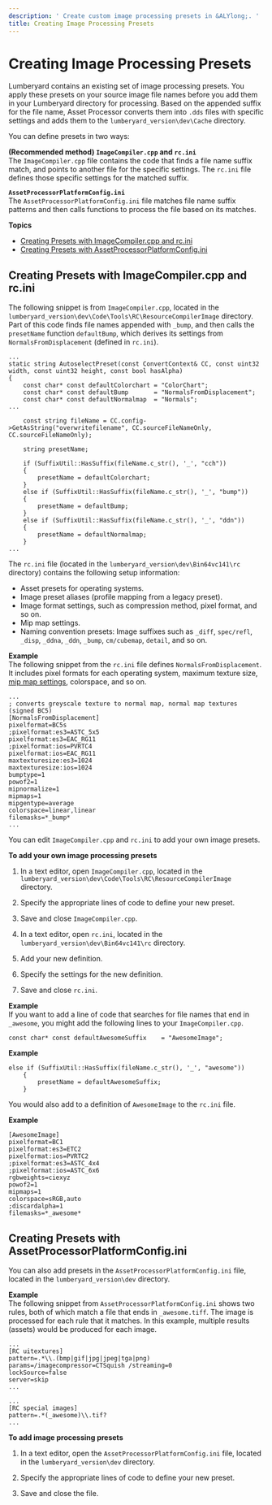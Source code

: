 ```yaml
---
description: ' Create custom image processing presets in &ALYlong;. '
title: Creating Image Processing Presets
---
```

# Creating Image Processing Presets<a name="asset-pipeline-creating-image-processing-presets"></a>

Lumberyard contains an existing set of image processing presets\. You apply these presets on your source image file names before you add them in your Lumberyard directory for processing\. Based on the appended suffix for the file name, Asset Processor converts them into `.dds` files with specific settings and adds them to the `lumberyard_version\dev\Cache` directory\.

You can define presets in two ways:

**\(Recommended method\) `ImageCompiler.cpp` and `rc.ini`**  
The `ImageCompiler.cpp` file contains the code that finds a file name suffix match, and points to another file for the specific settings\. The `rc.ini` file defines those specific settings for the matched suffix\.

**`AssetProcessorPlatformConfig.ini`**  
The `AssetProcessorPlatformConfig.ini` file matches file name suffix patterns and then calls functions to process the file based on its matches\.

**Topics**
+ [Creating Presets with ImageCompiler\.cpp and rc\.ini](#asset-pipeline-creating-presets-imagecompiler-rc)
+ [Creating Presets with AssetProcessorPlatformConfig\.ini](#asset-pipeline-creating-presets-with-assetprocessorplatformconfig-ini)

## Creating Presets with ImageCompiler\.cpp and rc\.ini<a name="asset-pipeline-creating-presets-imagecompiler-rc"></a>

The following snippet is from `ImageCompiler.cpp`, located in the `lumberyard_version\dev\Code\Tools\RC\ResourceCompilerImage` directory\. Part of this code finds file names appended with `_bump`, and then calls the `presetName` function `defaultBump`, which derives its settings from `NormalsFromDisplacement` \(defined in `rc.ini`\)\.

```
...
static string AutoselectPreset(const ConvertContext& CC, const uint32 width, const uint32 height, const bool hasAlpha)
{
    const char* const defaultColorchart = "ColorChart";
    const char* const defaultBump       = "NormalsFromDisplacement";
    const char* const defaultNormalmap  = "Normals";
...

    const string fileName = CC.config->GetAsString("overwritefilename", CC.sourceFileNameOnly, CC.sourceFileNameOnly);

    string presetName;

    if (SuffixUtil::HasSuffix(fileName.c_str(), '_', "cch"))
    {
        presetName = defaultColorchart;
    }
    else if (SuffixUtil::HasSuffix(fileName.c_str(), '_', "bump"))
    {
        presetName = defaultBump;
    }
    else if (SuffixUtil::HasSuffix(fileName.c_str(), '_', "ddn"))
    {
        presetName = defaultNormalmap;
    }
...
```

The `rc.ini` file \(located in the `lumberyard_version\dev\Bin64vc141\rc` directory\) contains the following setup information:
+ Asset presets for operating systems\.
+ Image preset aliases \(profile mapping from a legacy preset\)\.
+ Image format settings, such as compression method, pixel format, and so on\.
+ Mip map settings\.
+ Naming convention presets: Image suffixes such as `_diff`, `spec/refl`, `_disp`, `_ddna`, `_ddn`, `_bump`, `cm/cubemap`, `detail`, and so on\.

**Example**  
The following snippet from the `rc.ini` file defines `NormalsFromDisplacement`\. It includes pixel formats for each operating system, maximum texture size, [mip map settings](asset-pipeline-generating-mipmaps.md), colorspace, and so on\.  

```
...
; converts greyscale texture to normal map, normal map textures (signed BC5)
[NormalsFromDisplacement]
pixelformat=BC5s
;pixelformat:es3=ASTC_5x5
pixelformat:es3=EAC_RG11
;pixelformat:ios=PVRTC4
pixelformat:ios=EAC_RG11
maxtexturesize:es3=1024
maxtexturesize:ios=1024 
bumptype=1
powof2=1
mipnormalize=1
mipmaps=1
mipgentype=average
colorspace=linear,linear
filemasks=*_bump*
...
```

You can edit `ImageCompiler.cpp` and `rc.ini` to add your own image presets\.

**To add your own image processing presets**

1. In a text editor, open `ImageCompiler.cpp`, located in the `lumberyard_version\dev\Code\Tools\RC\ResourceCompilerImage` directory\.

1. Specify the appropriate lines of code to define your new preset\. 

1. Save and close `ImageCompiler.cpp`\.

1. In a text editor, open `rc.ini`, located in the `lumberyard_version\dev\Bin64vc141\rc` directory\.

1. Add your new definition\.

1. Specify the settings for the new definition\.

1. Save and close `rc.ini`\.

**Example**  
If you want to add a line of code that searches for file names that end in `_awesome`, you might add the following lines to your `ImageCompiler.cpp`\.  

```
const char* const defaultAwesomeSuffix    = "AwesomeImage";
```

**Example**  

```
else if (SuffixUtil::HasSuffix(fileName.c_str(), '_', "awesome"))
    {
        presetName = defaultAwesomeSuffix;
    }
```

You would also add to a definition of `AwesomeImage` to the `rc.ini` file\.

**Example**  

```
[AwesomeImage]
pixelformat=BC1
pixelformat:es3=ETC2
pixelformat:ios=PVRTC2
;pixelformat:es3=ASTC_4x4
;pixelformat:ios=ASTC_6x6
rgbweights=ciexyz
powof2=1
mipmaps=1
colorspace=sRGB,auto
;discardalpha=1
filemasks=*_awesome*
```

## Creating Presets with AssetProcessorPlatformConfig\.ini<a name="asset-pipeline-creating-presets-with-assetprocessorplatformconfig-ini"></a>

You can also add presets in the `AssetProcessorPlatformConfig.ini` file, located in the `lumberyard_version\dev` directory\.

**Example**  
The following snippet from `AssetProcessorPlatformConfig.ini` shows two rules, both of which match a file that ends in `_awesome.tiff`\. The image is processed for each rule that it matches\. In this example, multiple results \(assets\) would be produced for each image\.  

```
...
[RC uitextures]
pattern=.*\\.(bmp|gif|jpg|jpeg|tga|png)
params=/imagecompressor=CTSquish /streaming=0
lockSource=false
server=skip
...
```

```
...
[RC special images]
pattern=.*(_awesome)\\.tif?
...
```

**To add image processing presets**

1. In a text editor, open the `AssetProcessorPlatformConfig.ini` file, located in the `lumberyard_version\dev` directory\.

1. Specify the appropriate lines of code to define your new preset\. 

1. Save and close the file\.